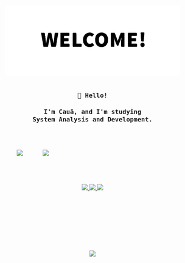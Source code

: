 <h1></h1>

<p align="center">
  <img src="https://github.com/Nun3s01/Nun3s01/blob/main/resources/Sans-Black-WBG-unscreen.gif" width="460px"/>
</p>

<h1></h1>

<h3 align="center"><samp>👋 Hello!</samp></h3>

<h3 align="center">
  <samp>I'm Cauã, and I'm studying</samp>
  <samp>
    </br> System Analysis and Development.
  </samp>
  <samp>
    </br>   <!-- /\/\ continuação do parágrafo de cima /\/\ -->
  </samp>
</h3>

<h1></h1>

</br>
<p align="center">
  <img src="https://github-readme-stats.vercel.app/api?username=Nun3s01&show=reviews&show_icons=true&theme=shadow_red&icon_color=ff0000&title_color=ffffff&text_color=ededed&bg_color=070417"width="380"/>
  <img src="https://github-readme-stats.vercel.app/api/top-langs/?username=Nun3s01&layout=compact&show_icons=true&theme=shadow_red&icon_color=ff0000&title_color=ffffff&text_color=ededed&bg_color=070417" width="383" align="right"/>
</p>

<h1></h1>

</br>   <!-- ínicio dos projetos -->
<p align="center">
  <a href="//www.github.com/Nun3s01/bhaskara.s-algorithm">
    <img src="https://github-readme-stats.vercel.app/api/pin/?username=Nun3s01&repo=bhaskara.s-algorithm&theme=shadow_red&icon_color=ff0000&text_color=ededed&title_color=ffffff&bg_color=070417" width="300" />
  </a>
  <a href="//www.github.com/Nun3s01/hello-world">
    <img src="https://github-readme-stats.vercel.app/api/pin/?username=Nun3s01&repo=hello-world&theme=shadow_red&icon_color=ff0000&text_color=ededed&title_color=ffffff&bg_color=070417" width="300"/>
  </a> 
  <a href="//www.https://github.com/Nun3s01/converting-seconds.py">
    <img src="https://github-readme-stats.vercel.app/api/pin/?username=Nun3s01&repo=converting-seconds.py&theme=shadow_red&icon_color=ff0000&text_color=ededed&title_color=ffffff&bg_color=070417" width="257" align=""/>
  </a>
</p>

<h1></h1>

</br>

             
</br>
</br>
</br>
</br>
</br>
<p align="center">
  <img src="https://komarev.com/ghpvc/?username=Nun3s01&style=plastic&color=blue"/>
</p>
